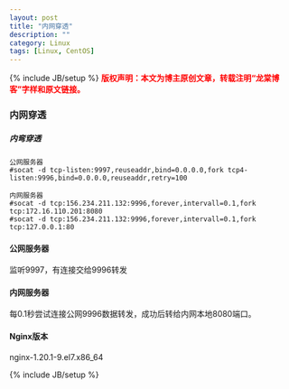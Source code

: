 ```yaml
---
layout: post
title: "内网穿透"
description: ""
category: Linux
tags: [Linux, CentOS]
---
```

{% include JB/setup %}
**<font color="red">版权声明：本文为博主原创文章，转载注明“龙棠博客”字样和原文链接。</font>**

### 内网穿透

##### 内弯穿透
```
公网服务器
#socat -d tcp-listen:9997,reuseaddr,bind=0.0.0.0,fork tcp4-listen:9996,bind=0.0.0.0,reuseaddr,retry=100

内网服务器
#socat -d tcp:156.234.211.132:9996,forever,intervall=0.1,fork tcp:172.16.110.201:8080
#socat -d tcp:156.234.211.132:9996,forever,intervall=0.1,fork tcp:127.0.0.1:80
```

#### 公网服务器 
监听9997，有连接交给9996转发
    
#### 内网服务器
每0.1秒尝试连接公网9996数据转发，成功后转给内网本地8080端口。

#### Nginx版本
nginx-1.20.1-9.el7.x86_64

{% include JB/setup %}